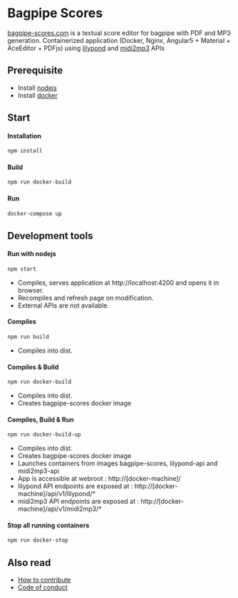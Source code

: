 # Bagpipe Scores
[bagpipe-scores.com](http://bagpipe-scores.com) is a textual score editor for bagpipe with PDF and MP3 generation.
Containerized application (Docker, Nginx, Angular5 + Material + AceEditor + PDFjs) using [lilypond](https://github.com/GGracieux/lilypond-api) and [midi2mp3](https://github.com/GGracieux/midi2mp3-api) APIs

## Prerequisite
- Install [nodejs](https://nodejs.org/en/) 
- Install [docker](https://www.docker.com/)

## Start

#### Installation
```bash
npm install
```

#### Build
```bash
npm run docker-build
```

#### Run 
```bash
docker-compose up
```

## Development tools
	
#### Run with nodejs
```bash
npm start
```
- Compiles, serves application at http://localhost:4200 and opens it in browser.
- Recompiles and refresh page on modification.
- External APIs are not available.

#### Compiles
```bash
npm run build
```
- Compiles into dist.

#### Compiles & Build
```bash
npm run docker-build
```
- Compiles into dist.
- Creates bagpipe-scores docker image

#### Compiles, Build & Run
```bash
npm run docker-build-up
```
- Compiles into dist.
- Creates bagpipe-scores docker image
- Launches containers from images bagpipe-scores, lilypond-api and midi2mp3-api
- App is accessible at webroot : http://[docker-machine]/
- lilypond API endpoints are exposed at : http://[docker-machine]/api/v1/lilypond/*
- midi2mp3 API endpoints are exposed at : http://[docker-machine]/api/v1/midi2mp3/*


#### Stop all running containers
```bash
npm run docker-stop
```

## Also read
- [How to contribute](CONTRIBUTING.md)
- [Code of conduct](CODE_OF_CONDUCT.md)
